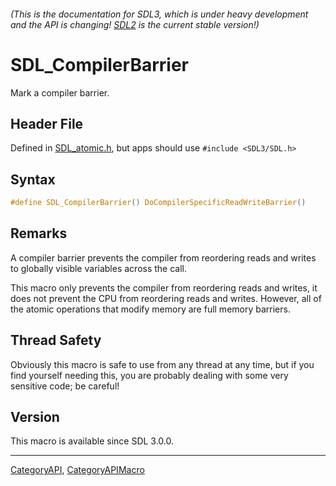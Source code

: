 ###### (This is the documentation for SDL3, which is under heavy development and the API is changing! [SDL2](https://wiki.libsdl.org/SDL2/) is the current stable version!)
# SDL_CompilerBarrier

Mark a compiler barrier.

## Header File

Defined in [SDL_atomic.h](https://github.com/libsdl-org/SDL/blob/main/include/SDL3/SDL_atomic.h), but apps should use `#include <SDL3/SDL.h>`

## Syntax

```c
#define SDL_CompilerBarrier() DoCompilerSpecificReadWriteBarrier()
```

## Remarks

A compiler barrier prevents the compiler from reordering reads and writes
to globally visible variables across the call.

This macro only prevents the compiler from reordering reads and writes, it
does not prevent the CPU from reordering reads and writes. However, all of
the atomic operations that modify memory are full memory barriers.

## Thread Safety

Obviously this macro is safe to use from any thread at any time, but if you
find yourself needing this, you are probably dealing with some very
sensitive code; be careful!

## Version

This macro is available since SDL 3.0.0.

----
[CategoryAPI](CategoryAPI), [CategoryAPIMacro](CategoryAPIMacro)

